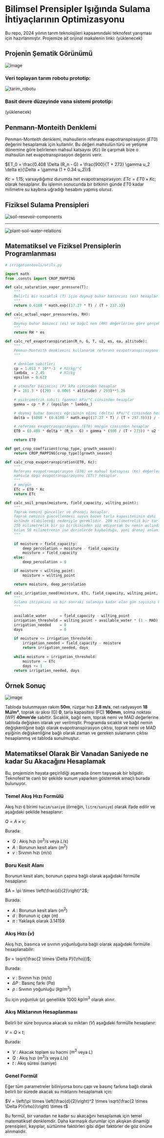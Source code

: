 # Bilimsel Prensipler Işığında Sulama İhtiyaçlarının  Optimizasyonu

Bu repo, 2024 yılının tarım teknolojileri kapsamındaki teknofest yarışması için hazırlanmıştır. Projemize ait orijinal makalenin linki: (yüklenecek)

## Projenin Şematik Görünümü

![image](https://github.com/user-attachments/assets/5f3f5590-15d8-42fd-ac73-4d6a9ab284f4)

### Veri toplayan tarım robotu prototip:

![tarim_robotu](https://github.com/user-attachments/assets/d49b5342-98e1-4288-8ba5-7c9816592f87)

### Basit devre düzeyinde vana sistemi prototip:
(yüklenecek)

## Penmann-Monteith Denklemi

Penman-Monteith denklemi, mahsullerin referans evapotranspirasyon ($ET0$) değerini hesaplamak için kullanılır. Bu değeri mahsulün türü ve yetişme dönemine göre belirlenen mahsul katsayısı ($Kc$) ile çarpmak bize o mahsulün net evapotranspirasyon değerini verir.

$ET_0 = \frac{0.408 \Delta (R_n - G) + \frac{900}{T + 273} \gamma u_2 \delta e}{\Delta + \gamma (1 + 0.34 u_2)}$

$Kc=1.15$; varsaydığımız durumda net evapotranspirasyon: $ETc= ET0 \times Kc$; olarak hesaplanır. Bu işlemin sonucunda bir bitkinin günde $ET0$ kadar milimetre su kaybına uğradığı hesabını yapmış oluruz.

## Fiziksel Sulama Prensipleri

![soil-resevoir-components](https://github.com/user-attachments/assets/1046fbe3-8906-4c77-b64b-e54c7e99bc06)

---

![plant-soil-water-relations](https://github.com/user-attachments/assets/cfbc174e-c9a7-4ac2-a7b0-c85b8d5b813e)

## Matematiksel ve Fiziksel Prensiplerin Programlanması

```python
# irrigationtools/utils.py

import math
from .consts import CROP_MAPPING

def calc_saturation_vapor_pressure(T):
    """
    Belirli bir sıcaklık (T) için doymuş buhar basıncını (es) hesaplar.
    """
    return 0.6108 * math.exp((17.27 * T) / (T + 237.3))

def calc_actual_vapor_pressure(es, RH):
    """
    Doymuş buhar basıncı (es) ve bağıl nem (RH) değerlerine göre gerçek buhar basıncını (ea) hesaplar.
    """
    return RH * es

def calc_ref_evapotranspiration(R_n, G, T, u2, es, ea, altitude):
    """
    Penman-Monteith denklemini kullanarak referans evapotranspirasyonu (ET0) hesaplar.
    """

    # denklem sabitleri
    cp = 1.013 * 10**-3  # MJ/kg/°C
    lambda_ = 2.45       # MJ/kg
    epsilon = 0.622

    # atmosfer basıncını (P) kPa cinsinden hesaplar
    P = 101.3 * ((293 - 0.0065 * altitude) / 293)**5.26

    # psikrometrik sabiti (gamma) kPa/°C cinsinden hesaplar
    gamma = cp * P / (epsilon * lambda_)

    # doymuş buhar basıncı eğrisinin eğimi (delta) kPa/°C cinsinden hesaplar
    delta = (4098 * (0.6108 * math.exp((17.27 * T) / (T + 237.3)))) / ((T + 237.3) ** 2)

    # referans evapotranspirasyonu (ET0) mm/gün cinsinden hesaplar
    ET0 = (0.408 * delta * (R_n - G) + gamma * (900 / (T + 273)) * u2 * (es - ea)) / (delta + gamma * (1 + 0.34 * u2))

    return ET0

def get_crop_coefficient(crop_type, growth_season):
    return CROP_MAPPING[crop_type][growth_season]

def calc_crop_evapotranspiration(ET0, Kc):
    """
    Referans evapotranspirasyon (ET0) ve mahsul katsayısı (Kc) değerlerine göre 
    mahsule özgü evapotranspirasyonu (ETc) hesaplar.
    """
    # mm/gün
    ETc = ET0 * Kc
    return ETc

def calc_soil_props(moisture, field_capacity, wilting_point):
    """
    Toprak nemini günceller ve drenajı hesaplar.
    Toprak neminin güncellenmesi suyun bazen tarla kapasitesinin dahi
    üstünde olabileceği nedeniyle gereklidir. 200 milimetrelik bir tarla kapasitesinde
    250 milimetrelik bir su birikiminden söz ediyorsak bu nemin aslında 200 milimetre olduğunu,
    kalan 50 milimetrenin ise derinlerde kaybolduğu, yani drenaj anlamına gelir.
    """
    
    if moisture > field_capacity:
        deep_percolation = moisture - field_capacity
        moisture = field_capacity
    else:
        deep_percolation = 0

    if moisture < wilting_point:
        moisture = wilting_point

    return moisture, deep_percolation

def calc_irrigation_need(moisture, ETc, field_capacity, wilting_point, MAD):
    """
    Sulama ihtiyacını ve bir sonraki sulamaya kadar olan gün sayısını hesaplar.
    """
    
    available_water      = field_capacity - wilting_point
    irrigation_threshold = wilting_point + available_water * (1 - MAD)
    irrigation_needed    = 0
    days                 = 0
    
    if moisture <= irrigation_threshold:
        irrigation_needed = field_capacity - moisture
        return irrigation_needed, days
    
    while moisture > irrigation_threshold:
        moisture -= ETc
        days += 1
    return irrigation_needed, days
```

## Örnek Sonuç

![image](https://github.com/user-attachments/assets/0fec580a-b33c-4984-87b8-ee9c7833e3f6)

Tabloda bulunmayan rakım **50m**, rüzgar hızı **2.8 m/s**, net radyasyon **18 MJ/m²**, toprak ısı akısı (G) **0**, tarla kapasitesi (FC) **160mm**, solma noktası (WP) **40mm’de** sabittir. Sıcaklık, bağıl nem, toprak nemi ve MAD değerlerine tabloda değişken olarak yer verilmiştir. Programda sıcaklık ve bağıl nemin değişkenliğine bağlı olarak evapotranspirasyon çıktısı, toprak nemi ve MAD eşiğinin değişkenliğine bağlı olarak zaman ve gereken sulamanın çıktısı hesaplanmış ve tabloda sunulmuştur.

## Matematiksel Olarak Bir Vanadan Saniyede ne kadar Su Akacağını Hesaplamak

Bu, projemizin hayata geçirildiği aşamada önem taşıyacak bir bilgidir. Teknofest'te canlı bir şekilde sunum yaparken göstermek amaçlı burada bulunuyor.

### Temel Akış Hızı Formülü
Akış hızı `Q` birimi `hacim/saniye` (örneğin, `litre/saniye`) olarak ifade edilir ve aşağıdaki şekilde hesaplanır:

$Q = A \times v$;

Burada:
- $Q$ : Akış hızı ($m^3/s$ veya $L/s$)
- $A$ : Borunun kesit alanı ($m^2$)
- $v$ : Sıvının hızı ($m/s$)

### Boru Kesit Alanı
Borunun kesit alanı, borunun çapına bağlı olarak aşağıdaki formülle hesaplanır:

$A = \pi \times \left(\frac{d}{2}\right)^2$;

Burada:
- $A$ : Borunun kesit alanı ($m^2$)
- $d$ : Borunun iç çapı ($m$)
- $\pi$ : Yaklaşık olarak $3.14159$

### Akış Hızı ($v$)
Akış hızı, basınca ve sıvının yoğunluğuna bağlı olarak aşağıdaki formülle hesaplanabilir:

$v = \sqrt{\frac{2 \times \Delta P}{\rho}}$;

Burada:
- $v$ : Sıvının hızı ($m/s$)
- $\Delta P$ : Basınç farkı ($Pa$)
- $\rho$ : Sıvının yoğunluğu ($kg/m^3$)

Su için yoğunluk ($\rho$) genellikle 1000 $kg/m^3$ olarak alınır.

### Akış Miktarının Hesaplanması
Belirli bir süre boyunca akacak su miktarı ($V$) aşağıdaki formülle hesaplanır:

$V = Q \times t$;

Burada:
- $V$ : Akacak toplam su hacmi ($m^3$ veya $L$)
- $Q$ : Akış hızı ($m^3/s$ veya $L/s$)
- $t$ : Akış süresi (saniye)

### Genel Formül
Eğer tüm parametreler biliniyorsa boru çapı ve basınç farkına bağlı olarak belirli bir sürede akacak su miktarını hesaplamak için:

$V = \left(\pi \times \left(\frac{d}{2}\right)^2 \times \sqrt{\frac{2 \times \Delta P}{\rho}}\right) \times t$

Bu formül, bir vanadan ne kadar su akacağını hesaplamak için temel matematiksel denklemdir. Daha karmaşık durumlar için akışkan dinamiği prensipleri, kayıplar, sürtünme faktörleri gibi diğer faktörler de göz önüne alınmalıdır.